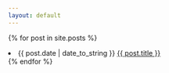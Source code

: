 ```yaml
---
layout: default
---
```


{% for post in site.posts %}
  <li>{{ post.date | date_to_string }} <a href="{{ site.baseurl }}{{ post.url }}">{{ post.title }}</a></li>
{% endfor %}